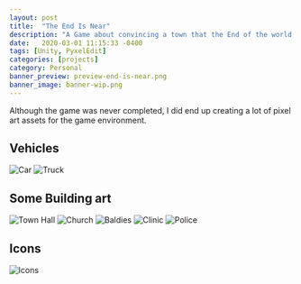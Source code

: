 ```yaml
---
layout: post
title:  "The End Is Near"
description: "A Game about convincing a town that the End of the world is coming. I've primarily worked as an environmental artist on a team of 4"
date:   2020-03-01 11:15:33 -0400
tags: [Unity, PyxelEdit] 
categories: [projects]
category: Personal
banner_preview: preview-end-is-near.png
banner_image: banner-wip.png
---
```


Although the game was never completed, I did end up creating a lot of pixel art assets for the game environment. 

<!--more-->

## Vehicles

![Car]({{site.url}}/media/Project/EndIsNear/Car4.png)
![Truck]({{site.url}}/media/Project/EndIsNear/truck4.png)

## Some Building art

![Town Hall]({{site.url}}/media/Project/EndIsNear/TownHall.png)
![Church]({{site.url}}/media/Project/EndIsNear/Church.png)
![Baldies]({{site.url}}/media/Project/EndIsNear/Baldies.png)
![Clinic]({{site.url}}/media/Project/EndIsNear/Clinic.png)
![Police]({{site.url}}/media/Project/EndIsNear/Police.png)

## Icons

![Icons]({{site.url}}/media/Project/EndIsNear/Icons4.png)
